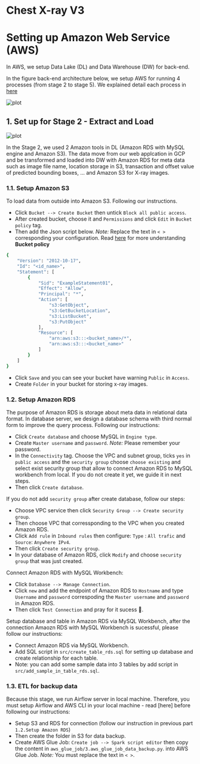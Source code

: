 # Chest X-ray V3

# Setting up Amazon Web Service (AWS)
In AWS, we setup Data Lake (DL) and Data Warehouse (DW) for back-end.

In the figure back-end architecture below, we setup AWS for running 4 processes (from stage 2 to stage 5). We explained detail each process in [here](https://github.com/DatacollectorVN/Chest-Xray-Version3/tree/master/back-end-detail)

![plot](https://github.com/DatacollectorVN/Chest-Xray-Version3/blob/master/public-imgs/introduction_fig1.png?raw=true)

## 1. Set up for Stage 2 - Extract and Load

![plot](https://github.com/DatacollectorVN/Chest-Xray-Version3/blob/master/public-imgs/back_end_detail_fig3.png?raw=true)

In the Stage 2, we used 2 Amazon tools in DL (Amazon RDS with MySQL engine and Amazon S3). The data move from our web applcation in GCP and be transformed and loaded into DW with Amazon RDS for meta data such as image file name, location storage in S3, transaction and offset value of predicted bounding boxes, ... and Amazon S3 for X-ray images.

### 1.1. Setup Amazon S3
To load data from outside into Amazon S3. Following our instructions.
- Click `Bucket --> Create Bucket` then untick `Block all public access`.
- After created bucket, choose it and `Permissions` and click `Edit` in `Bucket policy` tag.
- Then add the Json script below. *Note:* Replace the text in `< >` corresponding your configuration. Read [here](https://cloudaffaire.com/bucket-policy-in-s3/) for more understanding **Bucket policy**  
```bash
{
    "Version": "2012-10-17",
    "Id": "<id_name>",
    "Statement": [
        {
            "Sid": "ExampleStatement01",
            "Effect": "Allow",
            "Principal": "*",
            "Action": [
                "s3:GetObject",
                "s3:GetBucketLocation",
                "s3:ListBucket",
                "s3:PutObject"
            ],
            "Resource": [
                "arn:aws:s3:::<bucket_name>/*",
                "arn:aws:s3:::<bucket_name>"
            ]
        }
    ]
}
```
- Click `Save` and you can see your bucket have warning `Public` in `Access`.
- Create `Folder` in your bucket for storing x-ray images.

### 1.2. Setup Amazon RDS
The purpose of Amazon RDS is storage about meta data in relational data format. In database server, we design a database schema with third normal form to improve the query process. Following our instructions:
- Click `Create database` and choose MySQL in `Engine type`.
- Create `Master username` and `password`. *Note:* Please remember your password.
- In the `Connectivity` tag. Choose the VPC and subnet group, ticks `yes` in `public access` and the `security group` choose `choose existing` and select exist security group that allow to connect Amazon RDS to MySQL workbench from local. If you do not create it yet, we guide it in next steps.
- Then click `Create database`.

If you do not add `security group` after create database, follow our steps:
- Choose VPC service then click `Security Group --> Create security group`. 
- Then choose VPC that corressponding to the VPC when you created Amazon RDS. 
- Click `Add rule` in `Inbound rules` then configure: `Type` : `All trafic` and `Source`: `Anywhere IPv4`.
- Then click `Create security group`.
- In your database of Amazon RDS, click `Modify` and choose `security group` that was just created.

Connect Amazon RDS with MySQL Workbench:
- Click `Database --> Manage Connection`. 
- Click `new` and add the endpoint of Amazon RDS to `Hostname` and type `Username` and `password` correspoding the `Master username` and `password` in Amazon RDS.
- Then click `Test Connection` and pray for it sucess 🥹.

Setup database and table in Amazon RDS via MySQL Workbench, after the connection Amaozn RDS with MySQL Workbench is sucessful, please follow our instructions:
- Connect Amazon RDS via MySQL Workbench.
- Add SQL script in `src/create_table_rds.sql` for setting up database and create relationship for each table.
- Note: you can add some sample data into 3 tables by add script in `src/add_sample_in_table_rds.sql`.

### 1.3. ETL for backup data
Because this stage, we run Airflow server in local machine. Therefore, you must setup Airflow and AWS CLI in your local machine - read [here] before following our instructions:
- Setup S3 and RDS for connection (follow our instruction in previous part `1.2.Setup Amazon RDS`)
- Then create the folder in S3 for data backup. 
- Create AWS Glue Job: `Create job --> Spark script editor` then copy the content in `aws_glue_job/3.aws_glue_job_data_backup.py`.
into AWS Glue Job. *Note:* You must replace the text in `< >`.